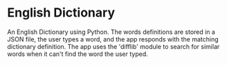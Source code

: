 # English Dictionary
An English Dictionary using Python. 
The words definitions are stored in a JSON file, the user types a word, and the app responds with the matching dictionary definition.
The app uses the 'difflib' module to search for similar words when it can't find the word the user typed.  
